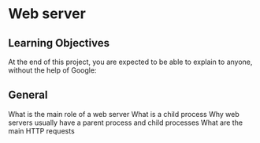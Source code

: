 # Web server

## Learning Objectives
At the end of this project, you are expected to be able to explain to anyone, without the help of Google:

## General
What is the main role of a web server
What is a child process
Why web servers usually have a parent process and child processes
What are the main HTTP requests

